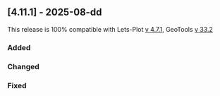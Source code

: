 ## [4.11.1] - 2025-08-dd

This release is 100% compatible with Lets-Plot [v 4.7.1](https://github.com/JetBrains/lets-plot/releases/tag/v4.7.1),
GeoTools [v 33.2](https://github.com/geotools/geotools/releases/tag/33.2)

### Added


### Changed


### Fixed

